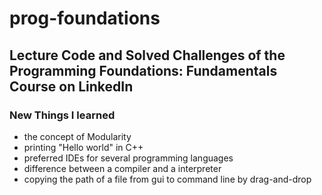 # prog-foundations
## Lecture Code and Solved Challenges of the Programming Foundations: Fundamentals Course on LinkedIn
### New Things I learned
- the concept of Modularity
- printing "Hello world" in C++
- preferred IDEs for several programming languages
- difference between a compiler and a interpreter
- copying the path of a file from gui to command line by drag-and-drop
